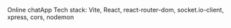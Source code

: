  Online chatApp
 Tech stack: Vite, React, react-router-dom, socket.io-client, xpress, cors, nodemon
